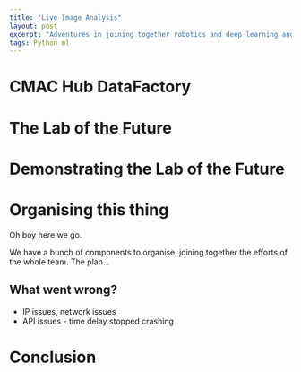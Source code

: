 ```yaml
---
title: "Live Image Analysis"
layout: post
excerpt: "Adventures in joining together robotics and deep learning and databases."
tags: Python ml
---
```


# CMAC Hub DataFactory

# The Lab of the Future

# Demonstrating the Lab of the Future

# Organising this thing
Oh boy here we go.

We have a bunch of components to organise, joining together the efforts of the whole team. The plan...


## What went wrong?
 - IP issues, network issues
 - API issues - time delay stopped crashing

# Conclusion
